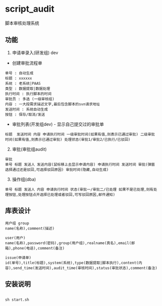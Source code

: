 # script_audit
脚本审核处理系统

## 功能
1. 申请单录入(研发组) dev

- 创建审批流程单

```
单号 : 自动生成
标题 : xxxxxx
系统 : 老系统|PAAS
类型 : 数据提取|数据处理
执行时间 : 执行脚本的时间
审批员 : 多选 (一级审核组) 
内容 : 一大段需求描述文字,最后包含脚本的svn请求地址
发送时间 : 系统自动生成
按钮 : 保存/取消/发送
```
- 审批列表(开发组dev)  - 显示自己提交过的审批单
```
标题  发送时间 内容 申请执行时间 一级审批时间(如果有值,则表示已通过审批) 二级审批时间(如果有值,则表示已通过审批) 处理状态(审批1/审批2/已执行/已驳回) 

```

2. 审批(审批组audit)
```
审批 
单号 标题 发送人 发送内容(鼠标移上去显示申请内容) 申请执行时间 发送时间 审批(弹窗选择通过还是驳回,可选择驳回原因) 审批时间(隐藏,自动生成) 

```
3. 操作组(dba)
```
单号 标题 发送人 内容 申请执行时间 状态(审批一/审批二/已处理 如果不是已处理,则有处理按钮,处理按钮点开选择已处理或者驳回,可写驳回原因,邮件通知) 
```
## 库表设计
```
用户组 group
name(名称),comment(描述)

user(用户)
name(名称),password(密码),group(用户组),realname(真名),email(邮箱),phone(电话),comment(备注)

issue(申请单)
id(单号),title(标题),system(系统),type(数据提取|脚本执行),content(内容),send_time(发送时间),audit_time(审核时间),status(审批状态),comment(备注)

```
## 安装说明
```

sh start.sh
```






